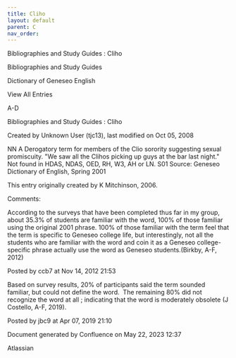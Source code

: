 ```yaml
---
title: Cliho
layout: default
parent: C
nav_order:
---
```


Bibliographies and Study Guides : Cliho

Bibliographies and Study Guides

Dictionary of Geneseo English

View All Entries

A-D

Bibliographies and Study Guides : Cliho

Created by  Unknown User (tjc13), last modified on Oct 05, 2008

NN A Derogatory term for members of the Clio sorority suggesting sexual promiscuity. &quot;We saw all the Clihos picking up guys at the bar last night.&quot; Not found in HDAS, NDAS, OED, RH, W3, AH or LN. S01 Source: Geneseo Dictionary of English, Spring 2001

This entry originally created by K Mitchinson, 2006.

Comments:

According to the surveys that have been completed thus far in my group, about 35.3% of students are familiar with the word, 100% of those familiar using the original 2001 phrase. 100% of those familiar with the term feel that the term is specific to Geneseo college life, but interestingly, not all the students who are familiar with the word and coin it as a Geneseo college-specific phrase actually use the word as Geneseo students.(Birkby, A-F, 2012) 

Posted by ccb7 at Nov 14, 2012 21:53

Based on survey results, 20% of participants said the term sounded familiar, but could not define the word.  The remaining 80% did not recognize the word at all ; indicating that the word is moderately obsolete (J Costello, A-F, 2019).

Posted by jbc9 at Apr 07, 2019 21:10

Document generated by Confluence on May 22, 2023 12:37

Atlassian
